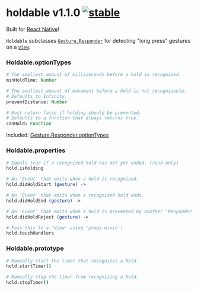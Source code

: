 
# holdable v1.1.0 [![stable](http://badges.github.io/stability-badges/dist/stable.svg)](http://github.com/badges/stability-badges)

Built for [React Native](https://github.com/facebook/react-native)!

`Holdable` subclasses [`Gesture.Responder`](https://github.com/aleclarson/gesture#gestureresponder) for detecting "long press" gestures on a [`View`](https://github.com/aleclarson/component).

### Holdable.optionTypes

```coffee
# The smallest amount of milliseconds before a hold is recognized.
minHoldTime: Number

# The smallest amount of movement before a hold is not recognizable.
# Defaults to Infinity.
preventDistance: Number

# Must return false if holding should be prevented.
# Defaults to a function that always returns true.
canHold: Function
```

Included: [Gesture.Responder.optionTypes](https://github.com/aleclarson/gesture)

### Holdable.properties

```coffee
# Equals true if a recognized hold has not yet ended. (read-only)
hold.isHolding

# An 'Event' that emits when a hold is recognized.
hold.didHoldStart (gesture) ->

# An 'Event' that emits when a recognized hold ends.
hold.didHoldEnd (gesture) ->

# An 'Event' that emits when a hold is prevented by another 'Responder'.
hold.didHoldReject (gesture) ->

# Pass this to a 'View' using 'props.mixin'!
hold.touchHandlers
```

### Holdable.prototype

```coffee
# Manually start the timer that recognizes a hold.
hold.startTimer()

# Manually stop the timer from recognizing a hold.
hold.stopTimer()
```
